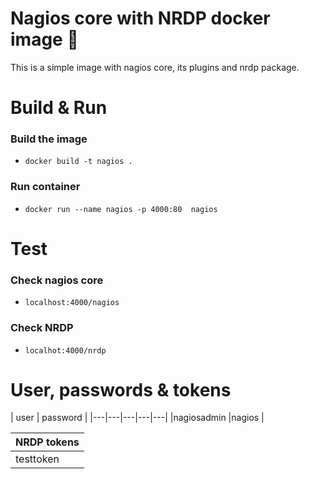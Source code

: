 # Nagios core with NRDP docker image :whale:

This is a simple image with nagios core, its plugins and nrdp package.

# Build & Run
### Build the image
 * `docker build -t nagios .`
### Run container
 * `docker run --name nagios -p 4000:80  nagios`

# Test

### Check nagios core
 * `localhost:4000/nagios`
### Check NRDP
 * `localhot:4000/nrdp`

# User, passwords & tokens

|  user | password  |
|---|---|---|---|---|
|nagiosadmin   |nagios   |



|  NRDP tokens | 
|---|
|testtoken|
